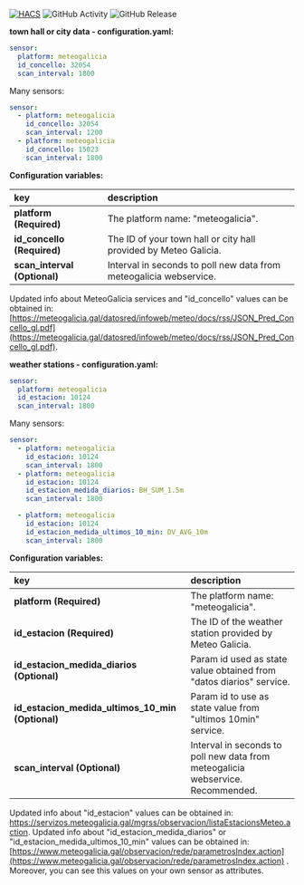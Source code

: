 [![HACS](https://img.shields.io/badge/HACS-Default-orange.svg)](https://hacs.xyz)
![GitHub Activity](https://img.shields.io/github/commit-activity/m/danieldiazi/homeassistant-meteogalicia?label=commits)
![GitHub Release](https://img.shields.io/github/v/release/danieldiazi/homeassistant-meteogalicia)

**town hall or city data -  configuration.yaml:**

```yaml
sensor:
  platform: meteogalicia
  id_concello: 32054
  scan_interval: 1800
```

Many sensors:

``` yaml
sensor:
  - platform: meteogalicia
    id_concello: 32054
    scan_interval: 1200
  - platform: meteogalicia
    id_concello: 15023
    scan_interval: 1800
```


**Configuration variables:**  
  
key | description  
:--- | :---  
**platform (Required)** | The platform name: "meteogalicia".  
**id_concello (Required)** | The ID of your town hall or city hall provided by Meteo Galicia.  
**scan_interval (Optional)** | Interval in seconds to poll new data from meteogalicia webservice. 
  
   
Updated info about MeteoGalicia services and "id_concello" values can be obtained in:  [https://meteogalicia.gal/datosred/infoweb/meteo/docs/rss/JSON_Pred_Concello_gl.pdf](https://meteogalicia.gal/datosred/infoweb/meteo/docs/rss/JSON_Pred_Concello_gl.pdf). 





**weather stations - configuration.yaml:**

```yaml
sensor:
  platform: meteogalicia
  id_estacion: 10124
  scan_interval: 1800
```

Many sensors:

``` yaml
sensor:
  - platform: meteogalicia
    id_estacion: 10124
    scan_interval: 1800
  - platform: meteogalicia
    id_estacion: 10124
    id_estacion_medida_diarios: BH_SUM_1.5m
    scan_interval: 1800

  - platform: meteogalicia
    id_estacion: 10124
    id_estacion_medida_ultimos_10_min: DV_AVG_10m
    scan_interval: 1800

```


**Configuration variables:**  
  
key | description  
:--- | :---  
**platform (Required)** | The platform name: "meteogalicia".  
**id_estacion (Required)** | The ID of the weather station provided by Meteo Galicia.  
**id_estacion_medida_diarios (Optional)** | Param id used as state value obtained from "datos diarios" service.
**id_estacion_medida_ultimos_10_min (Optional)** | Param id to use as state value from "ultimos 10min" service.
**scan_interval (Optional)** | Interval in seconds to poll new data from meteogalicia webservice.  Recommended.
  
   
Updated info about "id_estacion" values can be obtained in: https://servizos.meteogalicia.gal/mgrss/observacion/listaEstacionsMeteo.action. 
Updated info about "id_estacion_medida_diarios" or "id_estacion_medida_ultimos_10_min" values can be obtained in: [https://www.meteogalicia.gal/observacion/rede/parametrosIndex.action](https://www.meteogalicia.gal/observacion/rede/parametrosIndex.action) . Moreover, you can see this values on your own sensor as attributes.



